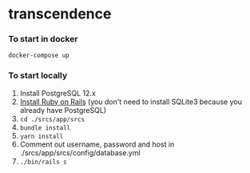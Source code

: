 # transcendence

### To start in docker
```
docker-compose up
```

### To start locally
1. Install PostgreSQL 12.x
2. [Install Ruby on Rails](https://edgeguides.rubyonrails.org/getting_started.html#creating-a-new-rails-project-installing-rails)
(you don't need to install SQLite3 because you already have PostgreSQL)
3. ```cd ./srcs/app/srcs```
4. ```bundle install```
5. ```yarn install```
6. Comment out username, password and host in ./srcs/app/srcs/config/database.yml
7. ```./bin/rails s```
